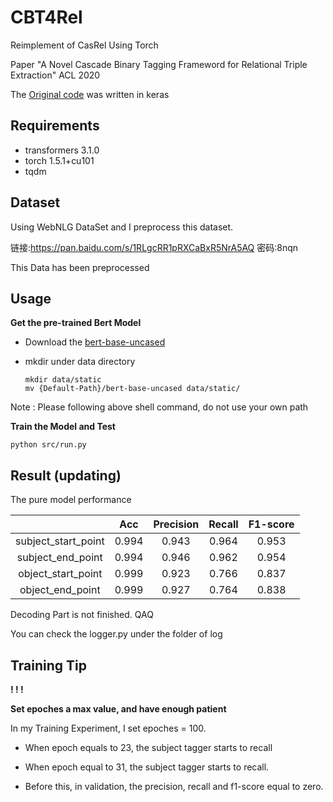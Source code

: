 # CBT4Rel
Reimplement of CasRel  Using Torch

Paper "A Novel Cascade Binary Tagging Frameword for Relational Triple Extraction" ACL 2020

The [Original code](https://github.com/weizhepei/CasRel) was written in keras



## Requirements

- transformers 3.1.0
- torch 1.5.1+cu101
- tqdm



## Dataset

Using WebNLG DataSet and I preprocess this dataset.

链接:https://pan.baidu.com/s/1RLgcRR1pRXCaBxR5NrA5AQ  密码:8nqn

This Data has been preprocessed



## Usage

**Get the pre-trained Bert Model**

 - Download the [bert-base-uncased](https://huggingface.co/bert-base-uncased)

 - mkdir under data directory

   ```shell
   mkdir data/static
   mv {Default-Path}/bert-base-uncased data/static/
   ```

Note : Please following above shell command, do not use your own path



**Train the Model and Test**

```shell
python src/run.py
```



## Result (updating)

The pure model performance 

|                     |  Acc  | Precision | Recall | F1-score |
| :-----------------: | :---: | :-------: | :----: | :------: |
| subject_start_point | 0.994 |   0.943   | 0.964  |  0.953   |
|  subject_end_point  | 0.994 |   0.946   | 0.962  |  0.954   |
| object_start_point  | 0.999 |   0.923   | 0.766  |  0.837   |
|  object_end_point   | 0.999 |   0.927   | 0.764  |  0.838   |



Decoding Part is not finished. QAQ

You can check the logger.py under the folder of log

## Training Tip

 **! ! !**

**Set epoches a max value, and have enough patient**

In my Training Experiment, I set epoches = 100.

- When epoch equals to 23, the subject tagger starts to recall

- When epoch equal to 31, the subject tagger starts to recall.

- Before this, in validation, the precision, recall and f1-score equal to zero.

